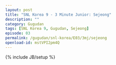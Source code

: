 ```yaml
---
layout: post
title: "SNL Korea 9 - 3 Minute Junior: Sejeong"
description: ""
category: Gugudan
tags: [SNL Korea 9, Gugudan, Sejeong]
episode: 03
permalink: /gugudan/snl-korea/E03/3mj/sejeong
openload-id: mstVPI2pm4Q
---
```

{% include JB/setup %}

